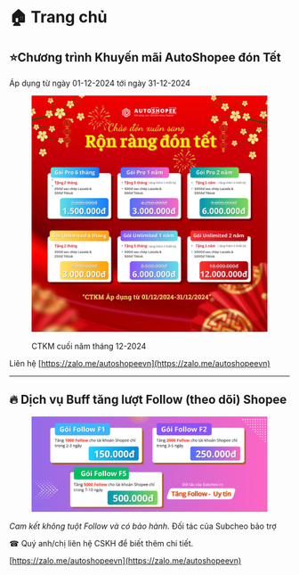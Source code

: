 # 🏠 Trang chủ



## ⭐Chương trình Khuyến mãi AutoShopee đón Tết

Áp dụng từ ngày 01-12-2024 tới ngày 31-12-2024

<figure><img src=".gitbook/assets/image (1).png" alt=""><figcaption><p>CTKM cuối năm tháng 12-2024</p></figcaption></figure>

Liên hệ [https://zalo.me/autoshopeevn](https://zalo.me/autoshopeevn)



***

## 🔥 Dịch vụ Buff tăng lượt Follow (theo dõi) Shopee

<figure><img src=".gitbook/assets/image (344).png" alt=""><figcaption></figcaption></figure>

_Cam kết không tuột Follow và có bảo hành._ Đối tác của Subcheo bảo trợ

☎ Quý anh/chị liên hệ CSKH để biết thêm chi tiết.

[https://zalo.me/autoshopeevn](https://zalo.me/autoshopeevn)
